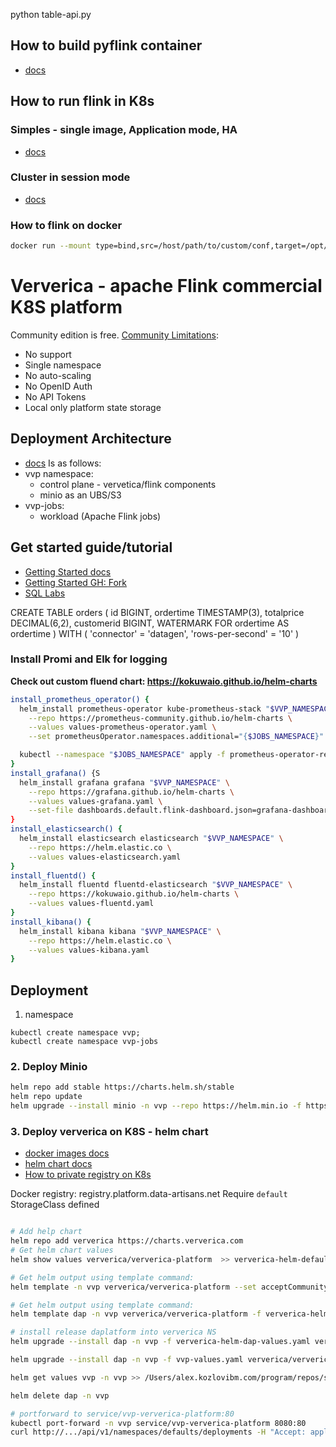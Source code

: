 python table-api.py

## How to build pyflink container
- [docs](https://nightlies.apache.org/flink/flink-docs-release-1.14/docs/deployment/resource-providers/standalone/docker/#enabling-python)

## How to run flink in K8s

### Simples - single image, Application mode, HA
- [docs](https://flink.apache.org/2021/02/10/native-k8s-with-ha.html#example-application-cluster-with-ha)

### Cluster in session mode
- [docs](https://nightlies.apache.org/flink/flink-docs-release-1.14/docs/deployment/resource-providers/standalone/kubernetes/#introduction)

### How to flink on docker
```sh
docker run --mount type=bind,src=/host/path/to/custom/conf,target=/opt/flink/conf flink:1.14.3-scala_2.11 <jobmanager|standalone-job|taskmanager>
```

# Ververica - apache Flink commercial K8S platform
Community edition is free. 
[Community Limitations](https://www.ververica.com/pricing-editions):
- No support
- Single namespace
- No auto-scaling
- No OpenID Auth
- No API Tokens
- Local only platform state storage

## Deployment Architecture
- [docs](https://docs.ververica.com/v1.3/platform/index.html)
Is as follows:
- vvp namespace: 
  - control plane - vervetica/flink components
  - minio as an UBS/S3
- vvp-jobs: 
  - workload (Apache Flink jobs)

## Get started guide/tutorial
- [Getting Started docs](https://docs.ververica.com/getting_started/index.html)
- [Getting Started GH: Fork](https://github.com/alex-y-kozlov-sandbox/ververica-platform-playground)
- [SQL Labs](https://docs.ververica.com/getting_started/sql_development.html)

CREATE TABLE orders (
  id BIGINT,
  ordertime TIMESTAMP(3),
  totalprice DECIMAL(6,2),
  customerid BIGINT,
  WATERMARK FOR ordertime AS ordertime
) WITH (
  'connector' = 'datagen',
  'rows-per-second' = '10'
)

### Install Promi and Elk for logging
**Check out custom fluend chart: https://kokuwaio.github.io/helm-charts**

```sh
install_prometheus_operator() {
  helm_install prometheus-operator kube-prometheus-stack "$VVP_NAMESPACE" \
    --repo https://prometheus-community.github.io/helm-charts \
    --values values-prometheus-operator.yaml \
    --set prometheusOperator.namespaces.additional="{$JOBS_NAMESPACE}" \

  kubectl --namespace "$JOBS_NAMESPACE" apply -f prometheus-operator-resources/service-monitor.yaml
}
install_grafana() {S
  helm_install grafana grafana "$VVP_NAMESPACE" \
    --repo https://grafana.github.io/helm-charts \
    --values values-grafana.yaml \
    --set-file dashboards.default.flink-dashboard.json=grafana-dashboard.json
}
install_elasticsearch() {
  helm_install elasticsearch elasticsearch "$VVP_NAMESPACE" \
    --repo https://helm.elastic.co \
    --values values-elasticsearch.yaml
}
install_fluentd() {
  helm_install fluentd fluentd-elasticsearch "$VVP_NAMESPACE" \
    --repo https://kokuwaio.github.io/helm-charts \
    --values values-fluentd.yaml
}
install_kibana() {
  helm_install kibana kibana "$VVP_NAMESPACE" \
    --repo https://helm.elastic.co \
    --values values-kibana.yaml
}
```
## Deployment
1. namespace 
```
kubectl create namespace vvp; 
kubectl create namespace vvp-jobs
```
### 2. Deploy Minio
```sh
helm repo add stable https://charts.helm.sh/stable
helm repo update
helm upgrade --install minio -n vvp --repo https://helm.min.io -f https://raw.githubusercontent.com/alex-y-kozlov-sandbox/ververica-platform-playground/release-2.6/values-minio.yaml minio

```
### 3. Deploy ververica on K8S - helm chart
- [docker images docs](https://docs.ververica.com/v1.3/platform/installation/images.html)
- [helm chart docs](https://docs.ververica.com/v1.3/platform/installation/helm.html)
- [How to private registry on K8s](https:/kubernetes.io/docs/tasks/configure-pod-container/configure-service-account/#add-imagepullsecrets-to-a-service-account)

Docker registry: registry.platform.data-artisans.net
Require ` default ` StorageClass defined

```sh

# Add help chart
helm repo add ververica https://charts.ververica.com
# Get helm chart values
helm show values ververica/ververica-platform  >> ververica-helm-default-values.yaml

# Get helm output using template command:
helm template -n vvp ververica/ververica-platform --set acceptCommunityEditionLicense=true >> ververica-helm-tmpl.yaml

# Get helm output using template command:
helm template dap -n vvp ververica/ververica-platform -f ververica-helm-dap-values.yaml >> ververica-helm-dap-tmpl.yaml

# install release daplatform into ververica NS
helm upgrade --install dap -n vvp -f ververica-helm-dap-values.yaml ververica/ververica-platform

helm upgrade --install dap -n vvp -f vvp-values.yaml ververica/ververica-platform

helm get values vvp -n vvp >> /Users/alex.kozlovibm.com/program/repos/sandbox/flink-playgrounds/py-sandbox/ververica/vvp-values.yaml

helm delete dap -n vvp

# portforward to service/vvp-ververica-platform:80
kubectl port-forward -n vvp service/vvp-ververica-platform 8080:80
curl http://.../api/v1/namespaces/defaults/deployments -H "Accept: application/yaml"
```